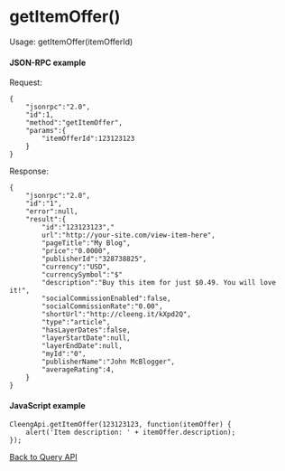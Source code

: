 getItemOffer()
==============

Usage:
    getItemOffer(itemOfferId)

#### JSON-RPC example

Request:

    {
        "jsonrpc":"2.0",
        "id":1,
        "method":"getItemOffer",
        "params":{
            "itemOfferId":123123123
        }
    }

Response:

    {
        "jsonrpc":"2.0",
        "id":"1",
        "error":null,
        "result":{
            "id":"123123123","
            url":"http://your-site.com/view-item-here",
            "pageTitle":"My Blog",
            "price":"0.0000",
            "publisherId":"328738825",
            "currency":"USD",
            "currencySymbol":"$"
            "description":"Buy this item for just $0.49. You will love it!",
            "socialCommissionEnabled":false,
            "socialCommissionRate":"0.00",
            "shortUrl":"http://cleeng.it/kXpd2Q",
            "type":"article",
            "hasLayerDates":false,
            "layerStartDate":null,
            "layerEndDate":null,
            "myId":"0",
            "publisherName":"John McBlogger",
            "averageRating":4,
        }
    }


#### JavaScript example

    CleengApi.getItemOffer(123123123, function(itemOffer) {
        alert('Item description: ' + itemOffer.description);
    });


[Back to Query API](wiki/Reference/Query%20API)